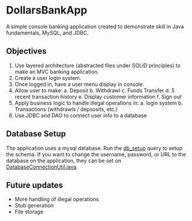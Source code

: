 # DollarsBankApp
A simple console banking application created to demonstrate skill in Java fundamentals, MySQL, and JDBC. 

## Objectives 
1. Use layered architecture (abstracted files under SOLID principles) to make an MVC banking application.
2. Create a user login system.
3. Once logged in, have a user menu display in console.
4. Allow user to make:
  a. Deposit
  b. Withdrawl
  c. Funds Transfer
  d. 5 recent transaction history
  e. Display customer information
  f. Sign out
5. Apply business logic to handle illegal operations in:
  a. login system
  b. Transactions (withdrawls / depsosits, etc.)
6. Use JDBC and DAO to connect user info to a database

## Database Setup
The application uses a mysql database. Run the [db_setup](https://github.com/d-andres/DollarsBankApp/blob/master/sql_queries/db_setup.sql) query to setup the schema. If you want to change the username, password, or URL to the database on the application, they can be set on [DatabaseConnectionUtil.java](https://github.com/d-andres/DollarsBankApp/blob/master/src/main/java/com/dollarsbank/utility/DatabaseConnectionUtil.java).

## Future updates
- More handling of illegal operations
- Stub generation
- File storage
